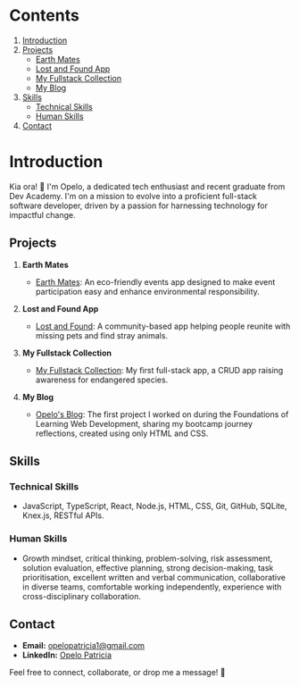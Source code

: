# Contents

1. [Introduction](#introduction)
2. [Projects](#projects)
   - [Earth Mates](#earth-mates)
   - [Lost and Found App](#lost-and-found-app)
   - [My Fullstack Collection](#my-fullstack-collection)
   - [My Blog](#my-blog)
3. [Skills](#skills)
   - [Technical Skills](#technical-skills)
   - [Human Skills](#human-skills)
4. [Contact](#contact)


# Introduction

Kia ora! 👋 I'm Opelo, a dedicated tech enthusiast and recent graduate from Dev Academy. I'm on a mission to evolve into a proficient full-stack software developer, driven by a passion for harnessing technology for impactful change.

## Projects

1. **Earth Mates**
   - [Earth Mates](https://github.com/pikopiko-2023/earth-mates): An eco-friendly events app designed to make event participation easy and enhance environmental responsibility.

2. **Lost and Found App**
   - [Lost and Found](https://github.com/pikopiko-2023/lost-and-found): A community-based app helping people reunite with missing pets and find stray animals.

3. **My Fullstack Collection**
   - [My Fullstack Collection](https://github.com/pikopiko-2023/my-fullstack-collection-query): My first full-stack app, a CRUD app raising awareness for endangered species.

4. **My Blog**
   - [Opelo's Blog](https://github.com/opelo-kebaitse/opelo-kebaitse.github.io): The first project I worked on during the Foundations of Learning Web Development, sharing my bootcamp journey reflections, created using only HTML and CSS.

## Skills

### Technical Skills
- JavaScript, TypeScript, React, Node.js, HTML, CSS, Git, GitHub, SQLite, Knex.js, RESTful APIs.

### Human Skills
- Growth mindset, critical thinking, problem-solving, risk assessment, solution evaluation, effective planning, strong decision-making, task prioritisation, excellent written and verbal communication, collaborative in diverse teams, comfortable working independently, experience with cross-disciplinary collaboration.

## Contact

- **Email:** opelopatricia1@gmail.com
- **LinkedIn:** [Opelo Patricia](https://www.linkedin.com/in/opelo-patricia/)

Feel free to connect, collaborate, or drop me a message! 🚀

